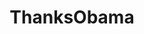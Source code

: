---
title: ThanksObama
crosslinks:
- autotldr
- downvotesreally
- EnoughTrumpSpam
- Foodforthought
- worldnews
- xkcd
- goodlongposts
- ShitAmericansSay
- forwardsfromgrandma
- ChapoTrapHouse
- TopMindsOfReddit
- ShitRedditSays
- PoliticalVideo
---